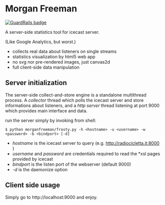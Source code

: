 Morgan Freeman
==============

[![GuardRails badge](https://badges.production.guardrails.io/moul/morganfreeman.svg)](https://www.guardrails.io)

A server-side statistics tool for icecast server.

(Like Google Analytics, but worst.)

* collects real data about listeners on single streams
* statistics visualization by html5 web app
* no svg nor pre-rendered images, just canvas2d
* full client-side data manipulation

Server initialization
---------------------

The server-side collect-and-store engine is a standalone multithread process. A *collector* thread which polls the icecast server and store informations about listeners, and a *http server* thread listening at port 9000 which provides main interface and data.

run the server simply by invoking from shell:

    $ python morganfreeman/frosty.py -h <hostname> -u <username> -w <password> -b <bindport> [-d]

* *hostname* is the icecast server to query (e.g. http://radiocicletta.it:8000 )
* *username* and *password* are credentials required to read the \*xsl pages provided by icecast
* *bindport* is the listen port of the webserver (default 9000)
* *-d* is the daemonize option


Client side usage
-----------------

Simply go to http://localhost:9000 and enjoy.
